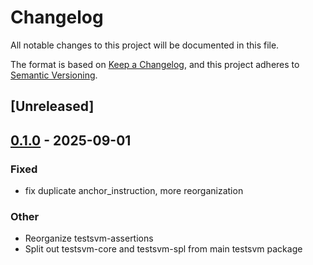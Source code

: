 # Changelog

All notable changes to this project will be documented in this file.

The format is based on [Keep a Changelog](https://keepachangelog.com/en/1.0.0/),
and this project adheres to [Semantic Versioning](https://semver.org/spec/v2.0.0.html).

## [Unreleased]

## [0.1.0](https://github.com/macalinao/testsvm/releases/tag/testsvm-spl-v0.1.0) - 2025-09-01

### Fixed

- fix duplicate anchor_instruction, more reorganization

### Other

- Reorganize testsvm-assertions
- Split out testsvm-core and testsvm-spl from main testsvm package
